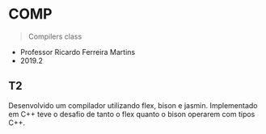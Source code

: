 # COMP
> Compilers class

- Professor Ricardo Ferreira Martins
- 2019.2

## T2
Desenvolvido um compilador utilizando flex, bison e jasmin. Implementado em C++ teve o desafio de tanto o flex quanto o bison operarem com tipos C++.
